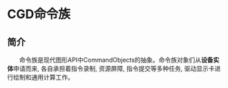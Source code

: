 <!--
 * @CopyRight: MIT License
* Copyright (c) 2020 SaeruHikari
* Permission is hereby granted, free of charge, to any person obtaining a copy
* of this software and associated documentation files (the "Software"), to deal
* in the Software without restriction, including without limitation the rights
* to use, copy, modify, merge, publish, distribute, sublicense, and/or sell
* copies of the Software, and to permit persons to whom the Software is
* furnished to do so, subject to the following conditions:
* The above copyright notice and this permission notice shall be included in all
* copies or substantial portions of the Software.
* THE SOFTWARE IS PROVIDED "AS IS", WITHOUT WARRANTY OF ANY KIND, EXPRESS OR
* IMPLIED, INCLUDING BUT NOT LIMITED TO THE WARRANTIES OF MERCHANTABILITY,
* FITNESS FOR A PARTICULAR PURPOSE AND NONINFRINGEMENT. IN NO EVENT SHALL THE
* AUTHORS OR COPYRIGHT HOLDERS BE LIABLE FOR ANY CLAIM, DAMAGES OR OTHER
* LIABILITY, WHETHER IN AN ACTION OF CONTRACT, TORT OR OTHERWISE, ARISING FROM,
* OUT OF OR IN CONNECTION WITH THE SOFTWARE OR THE USE OR OTHER DEALINGS
*  IN THESOFTWARE.
* 
* 
 * @Description: 
 * @Version: 0.1.0
 * @Autor: SaeruHikari
 * @Date: 2020-03-05 15:49:07
 * @LastEditTime: 2020-03-05 15:59:57
 -->
<h1 align="left">CGD命令族</h1>

## 简介
&emsp;&emsp;命令族是现代图形API中CommandObjects的抽象。命令族对象们从**设备实体**申请而来, 各自承担着指令录制, 资源屏障, 指令提交等多种任务, 驱动显示卡进行绘制和通用计算工作。